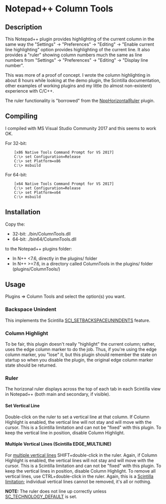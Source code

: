 # Notepad++ Column Tools

## Description

This Notepad++ plugin provides highlighting of the current column in the 
same way the "Settings" -> "Preferences" -> "Editing" -> "Enable current 
line highlighting" option provides highlighting of the current line.  It 
also provides a "ruler" showing column numbers much the same as line 
numbers from "Settings" -> "Preferences" -> "Editing" -> "Display line 
number".

This was more of a proof of concept.  I wrote the column highlighting in 
about 8 hours while looking at the demo plugin, the Scintilla documentation, 
other examples of working plugins and my little (to almost non-existent) 
experience with C/C++.

The ruler functionality is "borrowed" from the 
[NppHorizontalRuler](https://notepad-plus-plus.org/community/topic/13369/a-notepad-beautiful-ruler-plugin-finally) 
plugin.

## Compiling

I compiled with MS Visual Studio Community 2017 and this seems to work OK.

For 32-bit:
```
    [x86 Native Tools Command Prompt for VS 2017]
    C:\> set Configuration=Release
    C:\> set Platform=x86
    C:\> msbuild
```

For 64-bit:
```
    [x64 Native Tools Command Prompt for VS 2017]
    C:\> set Configuration=Release
    C:\> set Platform=x64
    C:\> msbuild
```

## Installation

Copy the:

+ 32-bit:  ./bin/ColumnTools.dll
+ 64-bit:  ./bin64/ColumnTools.dll

to the Notepad++ plugins folder:
  + In N++ <7.6, directly in the plugins/ folder
  + In N++ >=7.6, in a directory called ColumnTools in the plugins/ folder (plugins/ColumnTools/)

## Usage

Plugins => Column Tools and select the option(s) you want.

### Backspace Unindent

This implements the Scintilla 
[SCI_SETBACKSPACEUNINDENTS](https://www.scintilla.org/ScintillaDoc.html#SCI_SETBACKSPACEUNINDENTS)
feature.

### Column Highlight

To be fair, this plugin doesn't really "highlight" the current column; rather, 
uses the edge column marker to do the job.  Thus, if you're using the edge 
column marker, you "lose" it, but this plugin should remember the state on 
startup so when you disable the plugin, the original edge column marker state 
should be returned.

### Ruler

The horizonal ruler displays across the top of each tab in each Scintilla view 
in Notepad++ (both main and secondary, if visible).

#### Set Vertical Line

Double-click on the ruler to set a vertical line at that column.  If Column 
Highlight is enabled, the vertical line will not stay and will move with the 
cursor.  This is a Scintilla limitation and can not be "fixed" with this 
plugin.  To keep the vertical line in position, disable Column Highlight.

#### Multiple Vertical Lines (Scintilla EDGE_MULTILINE)

For [multiple vertical lines](https://www.scintilla.org/ScintillaDoc.html#SCI_MULTIEDGEADDLINE)
SHIFT+double-click in the ruler.  Again, if Column Highlight is enabled, 
the vertical lines will not stay and will move with the cursor.  This is a 
Scintilla limitation and can not be "fixed" with this plugin.  To keep the 
vertical lines in position, disable Column Highlight.  To remove all 
vertical lines, use CTRL+double-click in the ruler.  Again, this is a 
[Scintilla limitation](https://www.scintilla.org/ScintillaDoc.html#SCI_MULTIEDGECLEARALL); 
individual vertical lines cannot be removed, it's all or nothing.

**NOTE:** The ruler does not line up correctly unless 
[SC_TECHNOLOGY_DEFAULT](https://www.scintilla.org/ScintillaDoc.html#SCI_GETTECHNOLOGY) 
is set.
